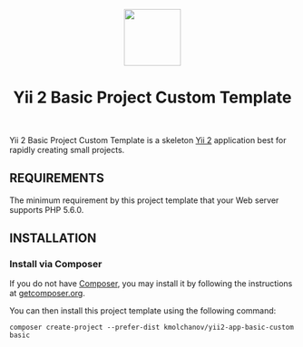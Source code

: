 <p align="center">
    <a href="https://github.com/yiisoft" target="_blank">
        <img src="https://avatars0.githubusercontent.com/u/993323" height="100px">
    </a>
    <h1 align="center">Yii 2 Basic Project Custom Template</h1>
    <br>
</p>

Yii 2 Basic Project Custom Template is a skeleton [Yii 2](http://www.yiiframework.com/) application best for
rapidly creating small projects.

REQUIREMENTS
------------

The minimum requirement by this project template that your Web server supports PHP 5.6.0.

INSTALLATION
------------

### Install via Composer

If you do not have [Composer](http://getcomposer.org/), you may install it by following the instructions
at [getcomposer.org](http://getcomposer.org/doc/00-intro.md#installation-nix).

You can then install this project template using the following command:

~~~
composer create-project --prefer-dist kmolchanov/yii2-app-basic-custom basic
~~~